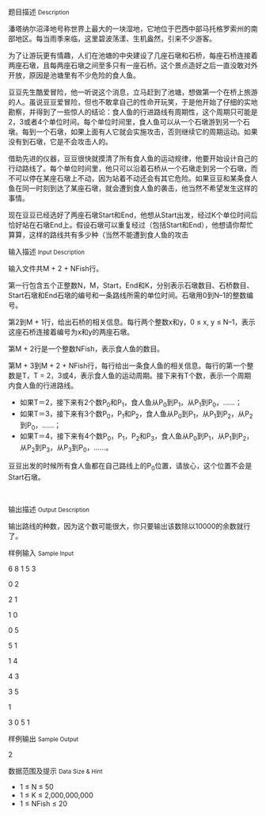 <div class="panel panel-default">
<div class="area-title">
<span>
题目描述
<small>Description</small>
</span></div>
<div class="panel-body">

<p>潘塔纳尔沼泽地号称世界上最大的一块湿地，它地位于巴西中部马托格罗索州的南部地区。每当雨季来临，这里碧波荡漾、生机盎然，引来不少游客。</p>
<p>为了让游玩更有情趣，人们在池塘的中央建设了几座石墩和石桥，每座石桥连接着两座石墩，且每两座石墩之间至多只有一座石桥。这个景点造好之后一直没敢对外开放，原因是池塘里有不少危险的食人鱼。</p>
<p>豆豆先生酷爱冒险，他一听说这个消息，立马赶到了池塘，想做第一个在桥上旅游的人。虽说豆豆爱冒险，但也不敢拿自己的性命开玩笑，于是他开始了仔细的实地勘察，并得到了一些惊人的结论：食人鱼的行进路线有周期性，这个周期只可能是2，3或者4个单位时间。每个单位时间里，食人鱼可以从一个石墩游到另一个石墩。每到一个石墩，如果上面有人它就会实施攻击，否则继续它的周期运动。如果没有到石墩，它是不会攻击人的。</p>
<p>借助先进的仪器，豆豆很快就摸清了所有食人鱼的运动规律，他要开始设计自己的行动路线了。每个单位时间里，他只可以沿着石桥从一个石墩走到另一个石墩，而不可以停在某座石墩上不动，因为站着不动还会有其它危险。如果豆豆和某条食人鱼在同一时刻到达了某座石墩，就会遭到食人鱼的袭击，他当然不希望发生这样的事情。</p>
<p>现在豆豆已经选好了两座石墩Start和End，他想从Start出发，经过K个单位时间后恰好站在石墩End上。假设石墩可以重复经过（包括Start和End），他想请你帮忙算算，这样的路线共有多少种（当然不能遭到食人鱼的攻击</p>

</div>
</div>

<div class="panel panel-default">
<div class="area-title">
<span>
输入描述
<small>Input Description</small>
</span></div>
<div class="panel-body">
<p>输入文件共M + 2 + NFish行。</p>
<p>第一行包含五个正整数N，M，Start，End和K，分别表示石墩数目、石桥数目、Start石墩和End石墩的编号和一条路线所需的单位时间。石墩用0到N–1的整数编号。</p>
<p>第2到M + 1行，给出石桥的相关信息。每行两个整数x和y，0 ≤ x, y ≤ N–1，表示这座石桥连接着编号为x和y的两座石墩。</p>
<p>第M + 2行是一个整数NFish，表示食人鱼的数目。</p>
<p>第M + 3到M + 2 + NFish行，每行给出一条食人鱼的相关信息。每行的第一个整数是T，T = 2，3或4，表示食人鱼的运动周期。接下来有T个数，表示一个周期内食人鱼的行进路线。</p>
<ul>
<li>如果T＝2，接下来有2个数P<sub>0</sub>和P<sub>1</sub>，食人鱼从P<sub>0</sub>到P<sub>1</sub>，从P<sub>1</sub>到P<sub>0</sub>，……；</li>
<li>如果T＝3，接下来有3个数P<sub>0</sub>，P<sub>1</sub>和P<sub>2</sub>，食人鱼从P<sub>0</sub>到P<sub>1</sub>，从P<sub>1</sub>到P<sub>2</sub>，从P<sub>2</sub>到P<sub>0</sub>，……；</li>
<li>如果T＝4，接下来有4个数P<sub>0</sub>，P<sub>1</sub>，P<sub>2</sub>和P<sub>3</sub>，食人鱼从P<sub>0</sub>到P<sub>1</sub>，从P<sub>1</sub>到P<sub>2</sub>，从P<sub>2</sub>到P<sub>3</sub>，从P<sub>3</sub>到P<sub>0</sub>，……。</li>
</ul>
<p>豆豆出发的时候所有食人鱼都在自己路线上的P<sub>0</sub>位置，请放心，这个位置不会是Start石墩。</p>
<p> </p>

</div>
</div>
<div  class="panel panel-default">
<div class="area-title">
<span>
输出描述
<small>Output Description</small>
</span></div>
<div class="panel-body">

<p>输出路线的种数，因为这个数可能很大，你只要输出该数除以10000的余数就行了。</p>

</div>
</div>


<div class="panel panel-default">
<div class="area-title">
<span>
样例输入
<small>Sample Input</small>
</span></div>
<div class="panel-body">
<p>6 8 1 5 3</p>
<p>0 2</p>
<p>2 1</p>
<p>1 0</p>
<p>0 5</p>
<p>5 1</p>
<p>1 4</p>
<p>4 3</p>
<p>3 5</p>
<p>1</p>
<p>3 0 5 1</p>

</div>
</div>

<div class="panel panel-default">
<div class="area-title">
<span>
样例输出
<small>Sample Output</small>
</span></div>
<div class="panel-body">
<p>2</p>

</div>
</div>

<div class="panel panel-default">
<div class="area-title">
<span>
数据范围及提示
<small>Data Size & Hint</small>
</span></div>
<div class="panel-body">
<ul>
<li>1 ≤ N ≤ 50</li>
<li>1 ≤ K ≤ 2,000,000,000</li>
<li>1 ≤ NFish ≤ 20</li>
</ul>
</div>
</div>